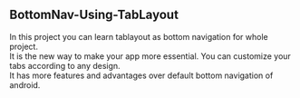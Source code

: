 ## BottomNav-Using-TabLayout
In this project you can learn tablayout as bottom navigation for whole project. <br />
It is the new way to make your app more essential. You can customize your tabs according to any design.<br />
It has more features and advantages over default bottom navigation of android. <br />


